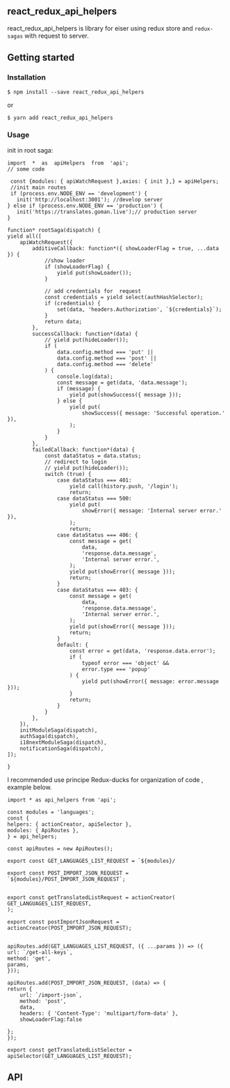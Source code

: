 ## react_redux_api_helpers

react_redux_api_helpers is library for eiser using redux store and `redux-sagas` with request to server.

## Getting started

### Installation

    $ npm install --save react_redux_api_helpers

or

    $ yarn add react_redux_api_helpers

### Usage

init in root saga:

    import  *  as  apiHelpers  from  'api';
    // some code

     const {modules: { apiWatchRequest },axios: { init },} = apiHelpers;
     //init main routes
     if (process.env.NODE_ENV == 'development') {
       init('http://localhost:3001'); //develop server
    } else if (process.env.NODE_ENV == 'production') {
       init('https://translates.goman.live');// production server
    }

    function* rootSaga(dispatch) {
    yield all([
        apiWatchRequest({
            additiveCallback: function*({ showLoaderFlag = true, ...data }) {
                //show loader
                if (showLoaderFlag) {
                    yield put(showLoader());
                }

                // add credentials for  request
                const credentials = yield select(authHashSelector);
                if (credentials) {
                    set(data, 'headers.Authorization', `${credentials}`);
                }
                return data;
            },
            successCallback: function*(data) {
                // yield put(hideLoader());
                if (
                    data.config.method === 'put' ||
                    data.config.method === 'post' ||
                    data.config.method === 'delete'
                ) {
                    console.log(data);
                    const message = get(data, 'data.message');
                    if (message) {
                        yield put(showSuccess({ message }));
                    } else {
                        yield put(
                            showSuccess({ message: 'Successful operation.' }),
                        );
                    }
                }
            },
            failedCallback: function*(data) {
                const dataStatus = data.status;
                // redirect to login
                // yield put(hideLoader());
                switch (true) {
                    case dataStatus === 401:
                        yield call(history.push, '/login');
                        return;
                    case dataStatus === 500:
                        yield put(
                            showError({ message: 'Internal server error.' }),
                        );
                        return;
                    case dataStatus === 406: {
                        const message = get(
                            data,
                            'response.data.message',
                            'Internal server error.',
                        );
                        yield put(showError({ message }));
                        return;
                    }
                    case dataStatus === 403: {
                        const message = get(
                            data,
                            'response.data.message',
                            'Internal server error.',
                        );
                        yield put(showError({ message }));
                        return;
                    }
                    default: {
                        const error = get(data, 'response.data.error');
                        if (
                            typeof error === 'object' &&
                            error.type === 'popup'
                        ) {
                            yield put(showError({ message: error.message }));
                        }
                        return;
                    }
                }
            },
        }),
        initModuleSaga(dispatch),
        authSaga(dispatch),
        i18nextModuleSaga(dispatch),
        notificationSaga(dispatch),
    ]);

    }

I recommended use principe Redux-ducks for organization of code , example below.

    import * as api_helpers from 'api';

    const modules = 'languages';
    const {
    helpers: { actionCreator, apiSelector },
    modules: { ApiRoutes },
    } = api_helpers;

    const apiRoutes = new ApiRoutes();

    export const GET_LANGUAGES_LIST_REQUEST = `${modules}/

    export const POST_IMPORT_JSON_REQUEST = `${modules}/POST_IMPORT_JSON_REQUEST`;


    export const getTranslatedListRequest = actionCreator(
    GET_LANGUAGES_LIST_REQUEST,
    );

    export const postImportJsonRequest = actionCreator(POST_IMPORT_JSON_REQUEST);


    apiRoutes.add(GET_LANGUAGES_LIST_REQUEST, ({ ...params }) => ({
    url: `/get-all-keys`,
    method: 'get',
    params,
    }));

    apiRoutes.add(POST_IMPORT_JSON_REQUEST, (data) => {
    return {
        url: `/import-json`,
        method: 'post',
        data,
        headers: { 'Content-Type': 'multipart/form-data' },
        showLoaderFlag:false

    };
    });

    export const getTranslatedListSelector = apiSelector(GET_LANGUAGES_LIST_REQUEST);

## API
